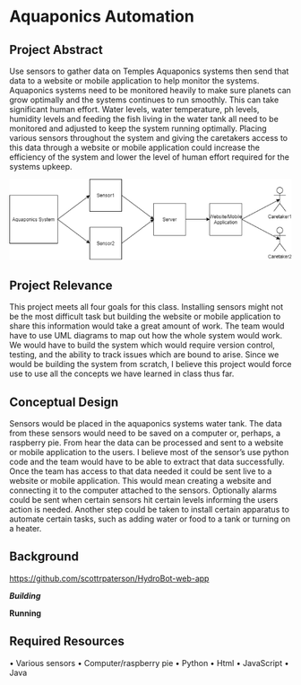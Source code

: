 # Aquaponics Automation

## Project Abstract
Use sensors to gather data on Temples Aquaponics systems then send that data to a website or mobile application to help monitor the systems. Aquaponics systems need to be monitored heavily to make sure planets can grow optimally and the systems continues to run smoothly. This can take significant human effort. Water levels, water temperature, ph levels, humidity levels and feeding the fish living in the water tank all need to be monitored and adjusted to keep the system running optimally. Placing various sensors throughout the system and giving the caretakers access to this data through a website or mobile application could increase the efficiency of the system and lower the level of human effort required for the systems upkeep.


 ![Alt Text](https://github.com/nanltech/AquaponicsAutomationPropsoal/blob/master/Aquaponics%20Automation.png)


## Project Relevance
This project meets all four goals for this class. Installing sensors might not be the most difficult task but building the website or mobile application to share this information would take a great amount of work. The team would have to use UML diagrams to map out how the whole system would work. We would have to build the system which would require version control, testing, and the ability to track issues which are bound to arise. Since we would be building the system from scratch, I believe this project would force use to use all the concepts we have learned in class thus far.

## Conceptual Design
Sensors would be placed in the aquaponics systems water tank. The data from these sensors would need to be saved on a computer or, perhaps, a raspberry pie. From hear the data can be processed and sent to a website or mobile application to the users. I believe most of the sensor’s use python code and the team would have to be able to extract that data successfully. Once the team has access to that data needed it could be sent live to a website or mobile application. This would mean creating a website and connecting it to the computer attached to the sensors. Optionally alarms could be sent when certain sensors hit certain levels informing the users action is needed. Another step could be taken to install certain apparatus to automate certain tasks, such as adding water or food to a tank or turning on a heater.

## Background
https://github.com/scottrpaterson/HydroBot-web-app

***Building***


**Running**


## Required Resources
•	Various sensors
•	Computer/raspberry pie
•	Python
•	Html
•	JavaScript
•	Java 
